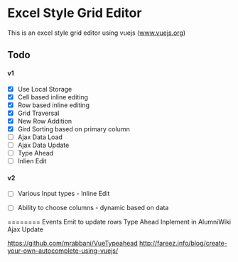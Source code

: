 # Excel Style Grid Editor

This is an excel style grid editor using vuejs (www.vuejs.org)


## Todo

#### v1

- [x] Use Local Storage
- [x] Cell based inline editing
- [x] Row based inline editing
- [x] Grid Traversal
- [x] New Row Addition
- [x] Gird Sorting based on primary column
- [ ] Ajax Data Load
- [ ] Ajax Data Update
- [ ] Type Ahead
- [ ] Inlien Edit

#### v2
- [ ] Various Input types - Inline Edit
- [ ] Ability to choose columns - dynamic based on data



========
Events Emit to update rows
Type Ahead
Inplement in AlumniWiki
Ajax Update


https://github.com/mrabbani/VueTypeahead
http://fareez.info/blog/create-your-own-autocomplete-using-vuejs/
